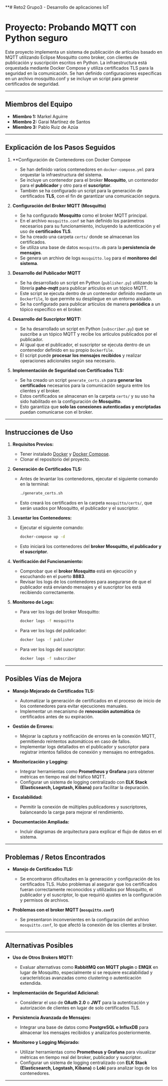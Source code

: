 **# Reto2 Grupo3 - Desarrollo de aplicaciones IoT

# Proyecto: Probando MQTT con Python seguro

Este proyecto implementa un sistema de publicación de artículos basado en MQTT utilizando Eclipse Mosquitto como 
broker, con clientes de publicación y suscripción escritos en Python. La infraestructura está orquestada mediante 
Docker Compose y utiliza certificados TLS para la seguridad en la comunicación. Se han definido configuraciones 
específicas en un archivo mosquitto.conf y se incluye un script para generar certificados de seguridad.

---

## Miembros del Equipo

- **Miembro 1:** Markel Aguirre
- **Miembro 2:** Garai Martínez de Santos
- **Miembro 3:** Pablo Ruiz de Azúa

---

## Explicación de los Pasos Seguidos  

1. **Configuración de Contenedores con Docker Compose

    - Se han definido varios contenedores en `docker-compose.yml` para orquestar la infraestructura del sistema.
    - Se incluye un contenedor para el broker **Mosquitto**, un contenedor para el **publicador** y otro para el **suscriptor**.
    - También se ha configurado un script para la generación de certificados **TLS**, con el fin de garantizar una comunicación segura.  


2. **Configuración del Broker MQTT (Mosquitto)**  
    - Se ha configurado **Mosquitto** como el broker MQTT principal.  
    - En el archivo `mosquitto.conf` se han definido los parámetros necesarios para su funcionamiento, incluyendo la autenticación y el uso de **certificados TLS**.  
    - Se ha creado una carpeta `certs/` donde se almacenan los certificados.  
    - Se utiliza una base de datos `mosquitto.db` para la **persistencia de mensajes**.  
    - Se genera un archivo de logs `mosquitto.log` para el **monitoreo del sistema**.  


3. **Desarrollo del Publicador MQTT**  
    - Se ha desarrollado un script en Python (`publisher.py`) utilizando la librería **paho-mqtt** para publicar artículos en un tópico MQTT.  
    - Este script se ejecuta dentro de un contenedor definido mediante un `Dockerfile`, lo que permite su despliegue en un entorno aislado.  
    - Se ha configurado para publicar artículos de manera **periódica** a un tópico específico en el broker.  


4. **Desarrollo del Suscriptor MQTT:**  
    - Se ha desarrollado un script en Python (`subscriber.py`) que se suscribe a un tópico MQTT y recibe los artículos publicados por el publicador.  
    - Al igual que el publicador, el suscriptor se ejecuta dentro de un contenedor definido en su propio `Dockerfile`.  
    - El script puede **procesar los mensajes recibidos** y realizar operaciones adicionales según sea necesario.  


5. **Implementación de Seguridad con Certificados TLS:**  
    - Se ha creado un script `generate_certs.sh` para **generar los certificados** necesarios para la comunicación segura entre los clientes y el broker.  
    - Estos certificados se almacenan en la carpeta `certs/` y su uso ha sido habilitado en la configuración de **Mosquitto**.  
    - Esto garantiza que **solo las conexiones autenticadas y encriptadas** puedan comunicarse con el broker.


---

## Instrucciones de Uso  

1. **Requisitos Previos:**  
    - Tener instalado [Docker](https://www.docker.com/get-started) y [Docker Compose](https://docs.docker.com/compose/install/).  
    - Clonar el repositorio del proyecto.  


2. **Generación de Certificados TLS:**  
    - Antes de levantar los contenedores, ejecutar el siguiente comando en la terminal:  
      ```bash
      ./generate_certs.sh
      ```  
    - Esto creará los certificados en la carpeta `mosquitto/certs/`, que serán usados por Mosquitto, el publicador y el suscriptor.  


3. **Levantar los Contenedores:**  
    - Ejecutar el siguiente comando:  
      ```bash
      docker-compose up -d
      ```  
    - Esto iniciará los contenedores del **broker Mosquitto, el publicador y el suscriptor**.  


4. **Verificación del Funcionamiento:**  
    - Comprobar que el **broker Mosquitto** está en ejecución y escuchando en el puerto **8883**.  
    - Revisar los logs de los contenedores para asegurarse de que el publicador está enviando mensajes y el suscriptor los está recibiendo correctamente.  


5. **Monitoreo de Logs:**  
    - Para ver los logs del broker Mosquitto:  
      ```bash
      docker logs -f mosquitto
      ```  
    - Para ver los logs del publicador:  
      ```bash
      docker logs -f publisher
      ```  
    - Para ver los logs del suscriptor:  
      ```bash
      docker logs -f subscriber
      ```

---

## Posibles Vías de Mejora  

- **Manejo Mejorado de Certificados TLS:**  
  - Automatizar la generación de certificados en el proceso de inicio de los contenedores para evitar ejecuciones manuales.  
  - Implementar un mecanismo de **renovación automática** de certificados antes de su expiración.  


- **Gestión de Errores:**  
  - Mejorar la captura y notificación de errores en la conexión MQTT, permitiendo reintentos automáticos en caso de fallos.  
  - Implementar logs detallados en el publicador y suscriptor para registrar intentos fallidos de conexión y mensajes no entregados.  


- **Monitorización y Logging:**  
  - Integrar herramientas como **Prometheus y Grafana** para obtener métricas en tiempo real del tráfico MQTT.  
  - Configurar un sistema de logging centralizado con **ELK Stack (Elasticsearch, Logstash, Kibana)** para facilitar la depuración.  


- **Escalabilidad:**  
  - Permitir la conexión de múltiples publicadores y suscriptores, balanceando la carga para mejorar el rendimiento.  


- **Documentación Ampliada:**  
  - Incluir diagramas de arquitectura para explicar el flujo de datos en el sistema.  

---

## Problemas / Retos Encontrados  

- **Manejo de Certificados TLS:**  
  - Se encontraron dificultades en la generación y configuración de los certificados TLS. Hubo problemas al asegurar que los certificados fueran correctamente reconocidos y utilizados por Mosquitto, el publicador y el suscriptor, lo que requirió ajustes en la configuración y permisos de archivos.  


- **Problemas con el broker MQTT (`mosquitto.conf`)**
  - Se presentaron inconvenientes en la configuración del archivo `mosquitto.conf`, lo que afectó la conexión de los clientes al broker.
---

## Alternativas Posibles  

- **Uso de Otros Brokers MQTT:**  
  - Evaluar alternativas como **RabbitMQ con MQTT plugin** o **EMQX** en lugar de Mosquitto, especialmente si se requiere escalabilidad y características avanzadas como clustering o autenticación extendida.  


- **Implementación de Seguridad Adicional:**  
  - Considerar el uso de **OAuth 2.0** o **JWT** para la autenticación y autorización de clientes en lugar de solo certificados TLS.  


- **Persistencia Avanzada de Mensajes:**  
  - Integrar una base de datos como **PostgreSQL o InfluxDB** para almacenar los mensajes recibidos y analizarlos posteriormente.  


- **Monitoreo y Logging Mejorado:**  
  - Utilizar herramientas como **Prometheus y Grafana** para visualizar métricas en tiempo real del broker, publicador y suscriptor.  
  - Configurar un sistema de logging centralizado con **ELK Stack (Elasticsearch, Logstash, Kibana)** o **Loki** para analizar logs de los contenedores.  

---